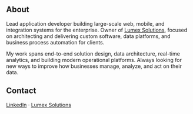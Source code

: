 ## About

Lead application developer building large-scale web, mobile, and integration systems for the enterprise.
Owner of [Lumex Solutions](https://lumex-solutions.com), focused on architecting and delivering custom software, data platforms, and business process automation for clients.

My work spans end-to-end solution design, data architecture, real-time analytics, and building modern operational platforms.
Always looking for new ways to improve how businesses manage, analyze, and act on their data.

## Contact

[LinkedIn](https://www.linkedin.com/in/jc-henry/) · [Lumex Solutions](https://lumex-solutions.com)
